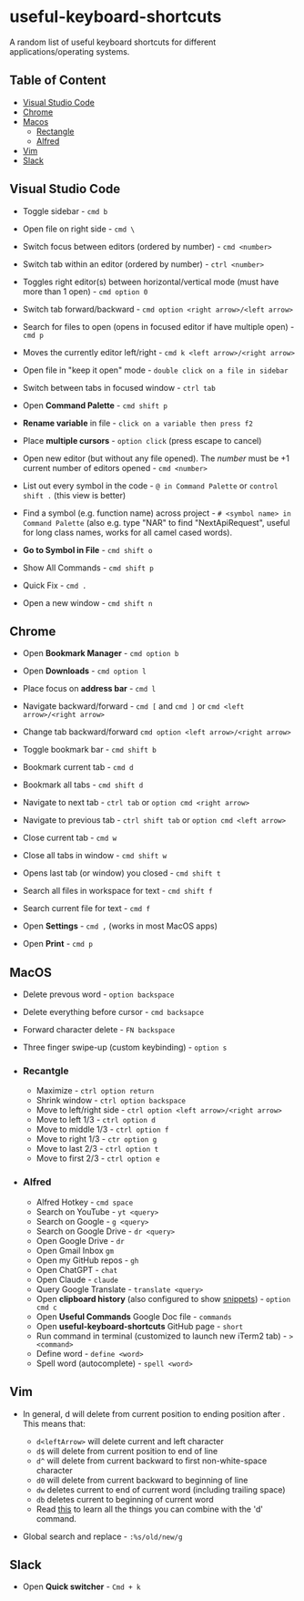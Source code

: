 # useful-keyboard-shortcuts
A random list of useful keyboard shortcuts for different applications/operating systems.

## Table of Content
- [Visual Studio Code](#visual-studio-code)
- [Chrome](#chrome)
- [Macos](#macos)
  - [Rectangle](#rectangle)
  - [Alfred](#alfred)
- [Vim](#vim)
- [Slack](#slack)

## Visual Studio Code

* Toggle sidebar - `cmd b`

* Open file on right side - `cmd \` 

* Switch focus between editors (ordered by number) - `cmd <number>`

* Switch tab within an editor (ordered by number) - `ctrl <number>`
  
* Toggles right editor(s) between horizontal/vertical mode (must have more than 1 open) - `cmd option 0`

* Switch tab forward/backward - `cmd option <right arrow>/<left arrow>`

* Search for files to open (opens in focused editor if have multiple open) - `cmd p`

* Moves the currently editor left/right - `cmd k <left arrow>/<right arrow>`

* Open file in "keep it open" mode - `double click on a file in sidebar`

* Switch between tabs in focused window - `ctrl tab`

* Open **Command Palette** - `cmd shift p`

* **Rename variable** in file - `click on a variable then press f2`

* Place **multiple cursors** - `option click` (press escape to cancel)

* Open new editor (but without any file opened). The *number* must be +1 current number of editors opened - `cmd <number>`

* List out every symbol in the code - `@ in Command Palette` or `control shift .` (this view is better)

* Find a symbol (e.g. function name) across project - `# <symbol name> in Command Palette` (also e.g. type "NAR" to find "NextApiRequest", useful for long class names, works for all camel cased words).

* **Go to Symbol in File** - `cmd shift o`

* Show All Commands - `cmd shift p`

* Quick Fix - `cmd .`

* Open a new window - `cmd shift n`

## Chrome

* Open **Bookmark Manager** - `cmd option b`

* Open **Downloads** - `cmd option l`
 
* Place focus on **address bar** - `cmd l`

* Navigate backward/forward - `cmd [` and `cmd ]` or `cmd <left arrow>/<right arrow>`

* Change tab backward/forward `cmd option <left arrow>/<right arrow>`

* Toggle bookmark bar - `cmd shift b`

* Bookmark current tab - `cmd d`

* Bookmark all tabs - `cmd shift d`

* Navigate to next tab - `ctrl tab` or `option cmd <right arrow>`

* Navigate to previous tab - `ctrl shift tab` or `option cmd <left arrow>`

* Close current tab - `cmd w`

* Close all tabs in window - `cmd shift w`

* Opens last tab (or window) you closed - `cmd shift t`

* Search all files in workspace for text - `cmd shift f`

* Search current file for text - `cmd f` 

* Open **Settings** - `cmd ,` (works in most MacOS apps)

* Open **Print** - `cmd p`

## MacOS

* Delete prevous word - `option backspace`

* Delete everything before cursor - `cmd backsapce`

* Forward character delete - `FN backspace`

* Three finger swipe-up (custom keybinding) - `option s`

* ### Recantgle
  - Maximize - `ctrl option return`
  - Shrink window - `ctrl option backspace`
  - Move to left/right side - `ctrl option <left arrow>/<right arrow>`
  - Move to left 1/3 - `ctrl option d`
  - Move to middle 1/3 - `ctrl option f`
  - Move to right 1/3 - `ctr option g`
  - Move to last 2/3 - `ctrl option t`
  - Move to first 2/3 - `ctrl option e`

* ### Alfred
  - Alfred Hotkey - `cmd space`
  - Search on YouTube - `yt <query>`
  - Search on Google - `g <query>`
  - Search on Google Drive - `dr <query>`
  - Open Google Drive - `dr`
  - Open Gmail Inbox `gm`
  - Open my GitHub repos - `gh`
  - Open ChatGPT - `chat`
  - Open Claude - `claude`
  - Query Google Translate - `translate <query>`
  - Open **clipboard history** (also configured to show [snippets](https://www.alfredapp.com/help/features/snippets/)) - `option cmd c`
  - Open **Useful Commands** Google Doc file - `commands`
  - Open **useful-keyboard-shortcuts** GitHub page - `short`
  - Run command in terminal (customized to launch new iTerm2 tab) - `> <command>`
  - Define word - `define <word>`
  - Spell word (autocomplete) - `spell <word>`

## Vim

* In general, d<motion> will delete from current position to ending position after <motion>. This means that:

  - `d<leftArrow>` will delete current and left character
  - `d$` will delete from current position to end of line
  - `d^` will delete from current backward to first non-white-space character
  - `d0` will delete from current backward to beginning of line
  - `dw` deletes current to end of current word (including trailing space)
  - `db` deletes current to beginning of current word
  - Read [this](https://vimdoc.sourceforge.net/htmldoc/motion.html#motion.txt) to learn all the things you can combine with the 'd' command.

* Global search and replace - `:%s/old/new/g`


## Slack

* Open **Quick switcher** - `Cmd + k`
